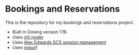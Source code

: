 # Bookings and Reservations

This is the repository for my bookings and reservations project.

- Built in Golang version 1.19.
- Uses [chi router](https://github.com/go-chi/chi)
- Uses [Alex Edwards SCS session management](https://github.com/alexedwards/scs/v2)
- Uses [nosurf](github.com/justinas/nosurf)